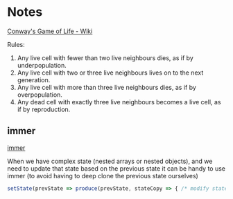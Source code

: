 # Notes

[Conway's Game of Life - Wiki](https://en.wikipedia.org/wiki/Conway%27s_Game_of_Life)

Rules:

1. Any live cell with fewer than two live neighbours dies, as if by underpopulation.
2. Any live cell with two or three live neighbours lives on to the next generation.
3. Any live cell with more than three live neighbours dies, as if by overpopulation.
4. Any dead cell with exactly three live neighbours becomes a live cell, as if by reproduction.

## immer

[immer](https://immerjs.github.io/immer/docs/introduction)

When we have complex state (nested arrays or nested objects), and we need to update that state based on the previous state it can be handy to use immer (to avoid having to deep clone the previous state ourselves)

```js
setState(prevState => produce(prevState, stateCopy => { /* modify stateCopy, it will become the next state */ }))
```
